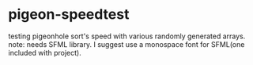 # pigeon-speedtest
testing pigeonhole sort's speed with various randomly generated arrays.
note: needs SFML library. I suggest use a monospace font for SFML(one included with project).
